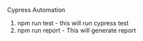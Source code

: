 Cypress Automation

1. npm run test - this will run cypress test
2. npm run report - This will generate report